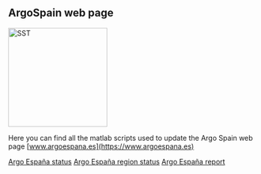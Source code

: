 
<h2>ArgoSpain web page</h2>
<a href="https://www.argoespana.es"><img src="https://www.argoespana.es/imagenes/logoargoes.png" alt="SST" width="200""></a>


Here you can find all the matlab scripts used to update the Argo Spain web page [www.argoespana.es](https://www.argoespana.es)

[Argo España status](https://www.argoespana.es/argoesstatus.html)
[Argo España region status](https://www.argoespana.es/argoregionstatus.html)
[Argo España report](https://www.argoespana.es/report.txt)


